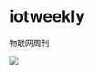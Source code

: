 # iotweekly
物联网周刊

![](https://getiot.tech/wp-content/uploads/2021/03/qrcode_for_gh_f0e1915b2f68_344-150x150.jpg)